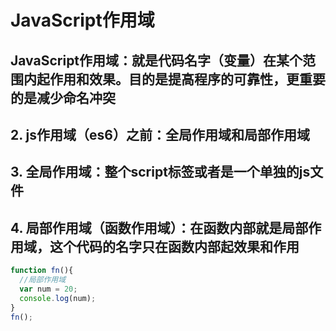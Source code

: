# JavaScript作用域
## JavaScript作用域：就是代码名字（变量）在某个范围内起作用和效果。目的是提高程序的可靠性，更重要的是减少命名冲突
## 2. js作用域（es6）之前：全局作用域和局部作用域
## 3. 全局作用域：整个script标签或者是一个单独的js文件
## 4. 局部作用域（函数作用域）：在函数内部就是局部作用域，这个代码的名字只在函数内部起效果和作用
```javascript
function fn(){
  //局部作用域
  var num = 20;
  console.log(num);
}
fn();
```